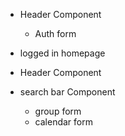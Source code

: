 - Header Component
  - Auth form


- logged in homepage
- Header Component
- search bar Component
  - group form
  - calendar form
